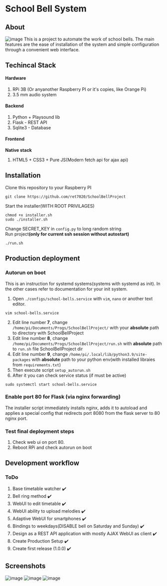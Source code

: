 # School Bell System
## About
![image](https://user-images.githubusercontent.com/55328925/195398593-111a9cf2-1c18-423a-8d8c-aa6cc8934359.png)
This is a project to automate the work of school bells. The main features are the ease of installation of the system and simple configuration through a convenient web interface.

## Techincal Stack
#### Hardware
1. RPi 3B (Or anyanother Raspberry PI or it's copies, like Orange Pi)
2. 3.5 mm audio system
#### Backend
1. Python + Playsound lib
2. Flask - REST API
3. Sqlite3 - Database
#### Frontend
<b>Native stack</b></br>
1. HTML5 + CSS3 + Pure JS(Modern fetch api for ajax api)

## Installation
Clone this repository to your Raspberry PI</br>
```
git clone https://github.com/ret7020/SchoolBellProject
```
Start the installer(WITH ROOT PRIVILAGES)</br>
```
chmod +x installer.sh
sudo ./installer.sh
```
Change SECRET_KEY in `config.py` to long random string</br>
Run project<b>(only for current ssh session without autostart)</b></br>
```
./run.sh
```
## Production deployment
### Autorun on boot
This is an instruction for systemd systems(systems with systemd as init). In the other cases refer to documentation for your init system.</br>
1. Open `./configs/school-bells.service` with `vim`, `nano` or another text editor.
```
vim school-bells.service
```
2. Edit line number <b>7</b>, change `/home/pi/Documents/Progs/SchoolBellProject/` with your <b>absolute</b> path to directory with SchoolBellProject 
3. Edit line number <b>8</b>, change `/home/pi/Documents/Progs/SchoolBellProject/run.sh` with <b>absolute</b> path to `run.sh` file SchoolBellProject dir
4. Edit line number <b>9</b>, change `/home/pi/.local/lib/python3.9/site-packages` with <b>absolute</b> path to your python env(with installed libraies from `requirements.txt`)
5. Then execute script `setup_autorun.sh`
6. After it you can check service status (if must be active)
```
sudo systemctl start school-bells.service
```


### Enable port 80 for Flask (via nginx forwarding)
The installer script immediately installs nginx, adds it to autoload and applies a special config that redirects port 8080 from the flask server to 80 nginx port.
### Test final deployment steps
1. Check web ui on port 80.
2. Reboot RPi and check autorun on boot

## Development workflow
### ToDo
1. Base timetable watcher :heavy_check_mark:
2. Bell ring method :heavy_check_mark:
3. WebUI to edit timetable :heavy_check_mark:
4. WebUI ability to upload melodies :heavy_check_mark:
5. Adaptive WebUI for smartphones :heavy_check_mark:
6. Bindings to weekdays(DISABLE bell on Saturday and Sunday) :heavy_check_mark:
7. Design as a REST API application with mostly AJAX WebUI as client :heavy_check_mark:
8. Create Production Setup :heavy_check_mark:
9. Create first release (1.0.0) :heavy_check_mark:

## Screenshots
![image](https://user-images.githubusercontent.com/55328925/193130050-b140f16a-6967-4fa3-97ed-22f834dda666.png)
![image](https://user-images.githubusercontent.com/55328925/193130146-8b1dc113-df6a-4f62-bccd-d0cf18536115.png)
![image](https://user-images.githubusercontent.com/55328925/193130209-2b89f378-8bed-4159-8fa7-5ee436584c8f.png)